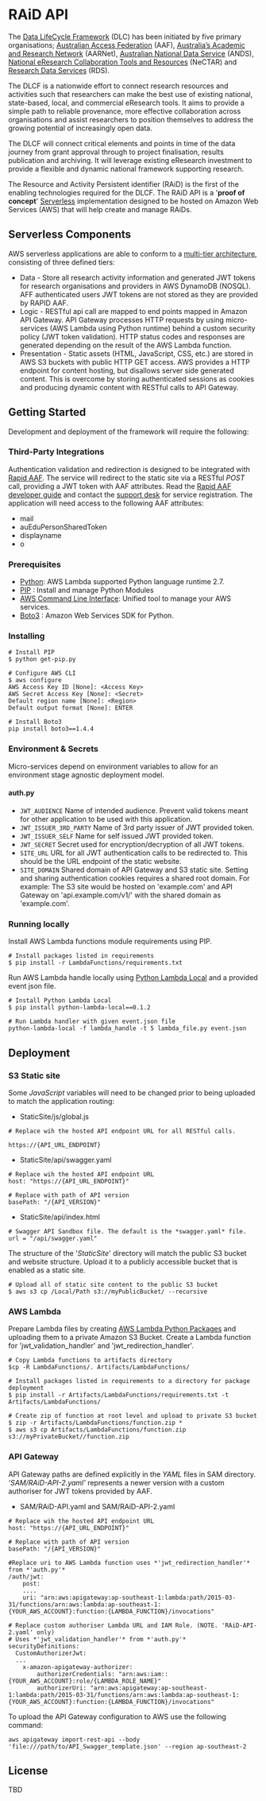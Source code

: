 # RAiD API

The [Data LifeCycle Framework](www.dlc.edu.au) (DLC) has been initiated by five primary organisations; [Australian Access Federation](https://aaf.edu.au/) (AAF), [Australia’s Academic and Research Network](https://www.aarnet.edu.au/) (AARNet), [Australian National Data Service](http://www.ands.org.au/) (ANDS), [National eResearch Collaboration Tools and Resources](https://nectar.org.au/) (NeCTAR) and [Research Data Services](http://www.rds.edu.au/) (RDS).

The DLCF is a nationwide effort to connect research resources and activities such that researchers can make the best use of existing national, state-based, local, and commercial eResearch tools. It aims to provide a simple path to reliable provenance, more effective collaboration across organisations and assist researchers to position themselves to address the growing potential of increasingly open data.

The DLCF will connect critical elements and points in time of the data journey from grant approval through to project finalisation, results publication and archiving. It will leverage existing eResearch investment to provide a flexible and dynamic national framework supporting research.

The Resource and Activity Persistent identifier (RAiD) is the first of the enabling technologies required for the DLCF. The RAiD API is a '**proof of concept**' [Serverless](https://aws.amazon.com/serverless/) implementation designed to be hosted on Amazon Web Services (AWS) that will help create and manage RAiDs.

## Serverless Components
AWS serverless applications are able to conform to a [multi-tier architecture]( https://d0.awsstatic.com/whitepapers/AWS_Serverless_Multi-Tier_Architectures.pdf), consisting of three defined tiers:
* Data - Store all research activity information and generated JWT tokens for research organisations and providers in AWS DynamoDB (NOSQL). AFF authenticated users JWT tokens are not stored as they are provided by RAPID AAF.
* Logic - RESTful api call are mapped to end points mapped in Amazon API Gateway. API Gateway processes HTTP requests by using micro-services (AWS Lambda using Python runtime) behind a custom security policy (JWT token validation). HTTP status codes and responses are generated depending on the result of the AWS Lambda function.
* Presentation - Static assets (HTML, JavaScript, CSS, etc.) are stored in AWS S3 buckets with public HTTP GET access. AWS provides a HTTP endpoint for content hosting, but disallows server side generated content. This is overcome by storing authenticated sessions as cookies and producing dynamic content with RESTful calls to API Gateway.

## Getting Started
Development and deployment of the framework will require the following:
### Third-Party Integrations
Authentication validation and redirection is designed to be integrated with [Rapid AAF](https://rapid.aaf.edu.au/). The service will redirect to the static site via a RESTful *POST* call, providing a JWT token with AAF attributes.
Read the [Rapid AAF developer guide](https://rapid.aaf.edu.au/developers) and contact the [support desk](support@aaf.edu.au) for service registration. The application will need access to the following AAF attributes:
- mail
- auEduPersonSharedToken
- displayname
- o


### Prerequisites
* [Python](https://www.python.org/download/releases/2.7/):  AWS Lambda supported Python language runtime 2.7.
* [PIP](https://pip.pypa.io/en/stable/) : Install and manage Python Modules
* [AWS Command Line Interface](https://aws.amazon.com/cli/): Unified tool to manage your AWS services.
* [Boto3](https://boto3.readthedocs.io/en/latest/) : Amazon Web Services SDK for Python. 

### Installing
```
# Install PIP
$ python get-pip.py

# Configure AWS CLI
$ aws configure
AWS Access Key ID [None]: <Access Key>
AWS Secret Access Key [None]: <Secret>
Default region name [None]: <Region>
Default output format [None]: ENTER

# Install Boto3
pip install boto3==1.4.4
```

### Environment & Secrets
Micro-services depend on environment variables to allow for an environment stage agnostic deployment model.

#### auth.py
- `JWT_AUDIENCE` Name of intended audience. Prevent valid tokens meant for other application to be used with this application.
- `JWT_ISSUER_3RD_PARTY` Name of 3rd party issuer of JWT provided token.
- `JWT_ISSUER_SELF` Name for self issued JWT provided token.
- `JWT_SECRET` Secret used for encryption/decryption of all JWT tokens.
- `SITE_URL` URL for all JWT authentication calls to be redirected to. This should be the URL endpoint of the static website.
- `SITE_DOMAIN` Shared domain of API Gateway and S3 static site. Setting and sharing authentication cookies requires a shared root domain. For example: The S3 site would be hosted on 'example.com' and API Gateway on 'api.example.com/v1/' with the shared domain as 'example.com'.

### Running locally
Install AWS Lambda functions module requirements using PIP.

```
# Install packages listed in requirements
$ pip install -r LambdaFunctions/requirements.txt
```

Run AWS Lambda handle locally using [Python Lambda Local](https://pypi.python.org/pypi/python-lambda-local/0.1.2) and a provided event json file.

```
# Install Python Lambda Local
$ pip install python-lambda-local==0.1.2

# Run Lambda handler with given event.json file
python-lambda-local -f lambda_handle -t 5 lambda_file.py event.json

```

## Deployment
### S3 Static site
Some *JavaScript* variables will need to be changed prior to being uploaded to match the application routing:
- StaticSite/js/global.js
```
# Replace wih the hosted API endpoint URL for all RESTful calls.

https://{API_URL_ENDPOINT}
```

- StaticSite/api/swagger.yaml
```
# Replace wih the hosted API endpoint URL
host: "https://{API_URL_ENDPOINT}"

# Replace with path of API version
basePath: "/{API_VERSION}"
```

- StaticSite/api/index.html
```
# Swagger API Sandbox file. The default is the *swagger.yaml* file.
url = "/api/swagger.yaml"
```

The structure of the '*StaticSite*' directory will match the public S3 bucket and website structure. Upload it to a publicly accessible bucket that is enabled as a static site.

```
# Upload all of static site content to the public S3 bucket
$ aws s3 cp /Local/Path s3://myPublicBucket/ --recursive
```

### AWS Lambda
Prepare Lambda files by creating [AWS Lambda Python Packages](http://docs.aws.amazon.com/lambda/latest/dg/lambda-python-how-to-create-deployment-package.html) and uploading them to a private Amazon S3 Bucket. Create a Lambda function for 'jwt_validation_handler' and 'jwt_redirection_handler'.
```
# Copy Lambda functions to artifacts directory
$cp -R LambdaFunctions/. Artifacts/LambdaFunctions/

# Install packages listed in requirements to a directory for package deployment
$ pip install -r Artifacts/LambdaFunctions/requirements.txt -t Artifacts/LambdaFunctions/

# Create zip of function at root level and upload to private S3 bucket
$ zip -r Artifacts/LambdaFunctions/function.zip *
$ aws s3 cp Artifacts/LambdaFunctions/function.zip s3://myPrivateBucket//function.zip
```

### API Gateway
API Gateway paths are defined explicitly in the *YAML* files in SAM directory. *'SAM/RAiD-API-2.yaml'* represents a newer version with a custom authoriser for JWT tokens provided by AAF.
- SAM/RAiD-API.yaml and SAM/RAiD-API-2.yaml
```
# Replace wih the hosted API endpoint URL
host: "https://{API_URL_ENDPOINT}"

# Replace with path of API version
basePath: "/{API_VERSION}"

#Replace uri to AWS Lambda function uses *'jwt_redirection_handler'* from *'auth.py'*
/auth/jwt:
    post:
    ....
    uri: "arn:aws:apigateway:ap-southeast-1:lambda:path/2015-03-31/functions/arn:aws:lambda:ap-southeast-1:{YOUR_AWS_ACCOUNT}:function:{LAMBDA_FUNCTION}/invocations"

# Replace custom authoriser Lambda URL and IAM Role. (NOTE. 'RAiD-API-2.yaml' only)
# Uses *'jwt_validation_handler'* from *'auth.py'*
securityDefinitions:
  CustomAuthorizerJwt:
  ...
    x-amazon-apigateway-authorizer:
        authorizerCredentials: "arn:aws:iam::{YOUR_AWS_ACCOUNT}:role/{LAMBDA_ROLE_NAME}"
        authorizerUri: "arn:aws:apigateway:ap-southeast-1:lambda:path/2015-03-31/functions/arn:aws:lambda:ap-southeast-1:{YOUR_AWS_ACCOUNT}:function:{LAMBDA_FUNCTION}/invocations"

```

To upload the API Gateway configuration to AWS use the following command:
```
aws apigateway import-rest-api --body 'file:///path/to/API_Swagger_template.json' --region ap-southeast-2
```
## License

TBD